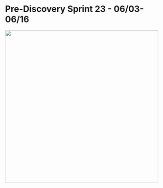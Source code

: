 # Pre-Discovery Sprint 23 - 06/03- 06/16

<img src="https://lh4.googleusercontent.com/mSbkoTQSdaxlwPphal1P63vFxVkOu0lLb_bUc13i9PetkiO5lqp47s3DdRrh4VWHD0gSmPI1yw_rgSt-v4mbQks8DyZOHJet8AQkqll_pJ-4kBOGfZ89tBJGGv0ym5ytnxgkOdMV" width="500">
